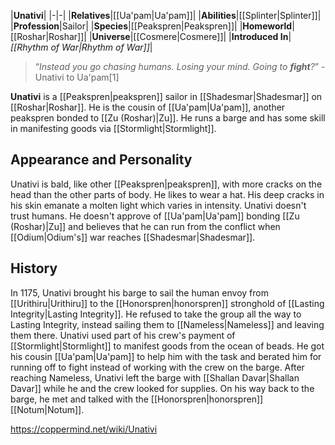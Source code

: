 |**Unativi**|
|-|-|
|**Relatives**|[[Ua'pam\|Ua'pam]]|
|**Abilities**|[[Splinter\|Splinter]]|
|**Profession**|Sailor|
|**Species**|[[Peakspren\|Peakspren]]|
|**Homeworld**|[[Roshar\|Roshar]]|
|**Universe**|[[Cosmere\|Cosmere]]|
|**Introduced In**|*[[Rhythm of War\|Rhythm of War]]*|

>“*Instead you go chasing humans. Losing your mind. Going to **fight**?*”
\-Unativi to Ua'pam[1]


**Unativi** is a [[Peakspren\|peakspren]] sailor in [[Shadesmar\|Shadesmar]] on [[Roshar\|Roshar]]. He is the cousin of [[Ua'pam\|Ua'pam]], another peakspren bonded to [[Zu (Roshar)\|Zu]]. He runs a barge and has some skill in manifesting goods via [[Stormlight\|Stormlight]].

## Appearance and Personality
Unativi is bald, like other [[Peakspren\|peakspren]], with more cracks on the head than the other parts of body. He likes to wear a hat. His deep cracks in his skin emanate a molten light which varies in intensity.
Unativi doesn't trust humans. He doesn't approve of [[Ua'pam\|Ua'pam]] bonding [[Zu (Roshar)\|Zu]] and believes that he can run from the conflict when [[Odium\|Odium's]] war reaches [[Shadesmar\|Shadesmar]].

## History
In 1175, Unativi brought his barge to sail the human envoy from [[Urithiru\|Urithiru]] to the [[Honorspren\|honorspren]] stronghold of [[Lasting Integrity\|Lasting Integrity]]. He refused to take the group all the way to Lasting Integrity, instead sailing them to [[Nameless\|Nameless]] and leaving them there.
Unativi used part of his crew's payment of [[Stormlight\|Stormlight]] to manifest goods from the ocean of beads. He got his cousin [[Ua'pam\|Ua'pam]] to help him with the task and berated him for running off to fight instead of working with the crew on the barge. After reaching Nameless, Unativi left the barge with [[Shallan Davar\|Shallan Davar]] while he and the crew looked for supplies. On his way back to the barge, he met and talked with the [[Honorspren\|honorspren]] [[Notum\|Notum]].



https://coppermind.net/wiki/Unativi